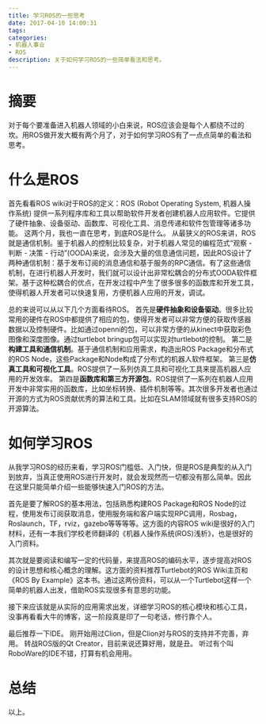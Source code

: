 ```yaml
---
title: 学习ROS的一些思考
date: 2017-04-10 14:00:31
tags:
categories:
- 机器人事业
- ROS
description: 关于如何学习ROS的一些简单看法和思考。
---
```

<!-- more -->

# 摘要
对于每个要准备进入机器人领域的小白来说，ROS应该会是每个人都绕不过的坎。用ROS做开发大概有两个月了，对于如何学习ROS有了一点点简单的看法和思考。

# 什么是ROS
首先看看ROS wiki对于ROS的定义：ROS (Robot Operating System, 机器人操作系统) 提供一系列程序库和工具以帮助软件开发者创建机器人应用软件。它提供了硬件抽象、设备驱动、函数库、可视化工具、消息传递和软件包管理等诸多功能。
这两个月，我也一直在思考，到底ROS是什么。
从最狭义的ROS来讲，ROS就是通信机制。鉴于机器人的控制比较复杂，对于机器人常见的编程范式“观察 - 判断 - 决策 - 行动”(OODA)来说，会涉及大量的信息通信问题，因此ROS设计了两种通信机制：基于发布订阅的消息通信和基于服务的RPC通信。有了这些通信机制，在进行机器人开发时，我们就可以设计出非常松耦合的分布式OODA软件框架。基于这种松耦合的优点，在开发过程中产生了很多很多的函数库和开发工具，使得机器人开发者可以快速复用，方便机器人应用的开发，调试。

总的来说可以从以下几个方面看待ROS。
首先是**硬件抽象和设备驱动**。很多比较常用的硬件在ROS中都提供了相应的包，使得开发者可以非常方便的获取传感器数据以及控制硬件。比如通过openni的包，可以非常方便的从kinect中获取彩色图像和深度图像。通过turtlebot bringup包可以实现对turtlebot的控制。
第二是**构建工具和通信机制**。基于通信机制和应用需求，构造出ROS Package和分布式的ROS Node，这些Package和Node构成了分布式的机器人软件框架。
第三是**仿真工具和可视化工具**。ROS提供了一系列仿真工具和可视化工具来提高机器人应用的开发效率。
第四是**函数库和第三方开源包**。ROS提供了一系列在机器人应用开发中非常实用的函数库，比如坐标转换、插件机制等等。其次很多开发者也通过开源的方式为ROS贡献优秀的算法和工具。比如在SLAM领域就有很多支持ROS的开源算法。


# 如何学习ROS
从我学习ROS的经历来看，学习ROS门槛低、入门快，但是ROS是典型的从入门到放弃，当真正使用ROS进行开发时，就会发现然而一切都没有那么简单。因此在这里只能简单介绍一些能够快速入门ROS的方法。

首先是要了解ROS的基本用法，包括熟悉构建ROS Package和ROS Node的过程，使用发布订阅获取消息，使用服务端和客户端实现RPC调用，Rosbag，Roslaunch，TF，rviz，gazebo等等等等。这方面的内容ROS wiki是很好的入门材料，还有一本我们学校老师翻译的《机器人操作系统(ROS)浅析》，也是很好的入门资料。

其次就是要阅读和编写一定的代码量，来提高ROS的编码水平，逐步提高对ROS的设计思想和核心概念的理解。这方面的资料推荐Turtlebot的ROS Wiki主页和《ROS By Example》这本书。通过这两份资料，可以从一个Turtlebot这样一个简单的机器人出发，借助ROS实现很多有意思的功能。

接下来应该就是从实际的应用需求出发，详细学习ROS的核心模块和核心工具，没事再看看大牛的博客，这一阶段真是印了一句老话，修行靠个人。

最后推荐一下IDE。
刚开始用过Clion，但是Clion对与ROS的支持并不完善，弃用。
转战ROS版的Qt Creator，目前来说还算好用，就是丑。
听过有个叫RoboWare的IDE不错，打算有机会用用。

# 总结
以上。














